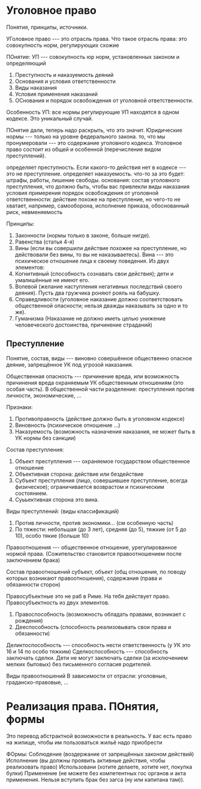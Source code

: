 # Уголовное право
Понятия, принципы, источники.

УГоловное право --- это отрасль права. Что такое отрасль права: это совокупность норм, регулирующих схожие

ПОнятие: УП --- совокупность юр норм, установленных законом и определяющий
1. Преступность и наказуемость деяний
2. Основания и условия ответственности
3. Виды наказания
4. Условия применения наказаний
5. ОСнования и порядок освобождения от уголовной ответственности.

Особенность УП: все нормы регулирующие УП находятся в одном кодексе. Это уникальный случай.

ПОнятие дали, теперь надо раскрыть, что это значит.
Юридические нормы --- только на уровне федерального закона.
то, что мы пронумеровали --- это содержание уголовного кодекса.
Уголовное право состоит из общей и особенной (перечисление видом преступлений).

определяет преступность. Если какого-то действия нет в кодексе --- это не преступление.
определяет наказуемость. что-то за это будет: штрафы, работы, лишение свободы.
основания: состав уголовного преступления, что должно быть, чтобы вас привлекли
виды наказания
условия примерения
порядок освобождения от уголовной ответственности: действие похоже на преступление, но чего-то не хватает, например, самооборона, исполнение приказа, обоснованный риск, невменяемость

Принципы:
1. Законности (нормы только в законе, больше нигде).
2. Равенства (статья 4-я)
3. Вины (если вы совершили действие похожее на преступление, но действовали без вины, то вы не наказываетесь).
Вина --- это психическое отношение лица к своему поведения. Из двух элементов:
  1. Когнитивный (способность сознавать свои действия); дети и умалишённые не имеют его.
  2. Волевой (желание наступления негативных последствий своего деяния). Пусть два гружчика роняют рояль на бабушку.
4. Справедливости (уголовное наказание должно соответствовать общественной опасности; нельзя дважды наказывать за одно и то же).
5. Гуманизма (Наказание не должно иметь целью унижение человеческого достоинства, причинение страданий)

## Преступление
Понятие, состав, виды
--- виновно совершённое общественно опасное деяние, запрещённое УК под угрозой наказания.

Общественная опасность --- причинение вреда, или возможность причинения вреда охраняемым УК общественным отношениям (это особая часть).
В общественной части разделение: преступления против личности, экономические, ...

Признаки:
1. Противоправность (действие должно быть в уголовном кодексе)
2. Виновность (психическое отношение ...)
3. Наказуемость (возможность назначения наказания, не может быть в УК нормы без санкции)

Состав преступления:
1. Объект преступления --- охраняемое государством общественное отношение
2. Объективная сторона: действие или бездействие
3. Субъект преступления (лицо, совершившее преступление, всегда физическое); ограничивается возврастом и психическим состоянием.
4. Суьъективная сторона это вина.

Виды преступлений: (виды классификаций)
1. Против личности, против экономики... (см особенную часть)
2. По тяжести: небольшая (до 3 лет), средняя (до 5), тяжкие (от 5 до 10), особо тякие (больше 10)

Правоотношения --- общественное отношение, урегулированное нормой права. (Сожительство становится правоотношением после заключением брака)

Состав правоотношений
субъект, объект (общ отношения, по поводу которых возникают правоотношения), содержания (права и обязанности сторон)

Правосубъектные это не раб в Риме. На тебя действует право. Правосубъектность из двух элементов.
1. Правоспособность (возможность обладать правами, возникает с рождения)
2. Дееспособность (способность реализовывать свои права и обязанности)

Деликтоспособность --- способность нести ответственность (у УК это 16 и 14 по особо тяжким)
Сделкоспособность --- способность заключать сделки. Дети не могут заключать сделки (за исключением мелких бытовых) без письменного согласия родителей.

Виды правоотношений
В зависимости от отрасли: уголовные, граданско-правовые, ...

# Реализация права. ПОнятия, формы
Это перевод абстрактной возможности в реальность. У вас есть право на жилище, чтобы им пользоваться жильё надо приобрести

ФОрмы:
Соблюдение (воздержание от запрещённых законом действий)
Исполнение (вы должны проявить активные действия, чтобы реализовать право)
Использовани (хотите делаете, хотите нет, покупка булки)
Применение (не можете без компетентных гос органов и акта применения. Нельзя вступить брак без загса (ну или капитана там)).
